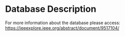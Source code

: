 # Database Description

For more information about the database please access:
https://ieeexplore.ieee.org/abstract/document/9517104/